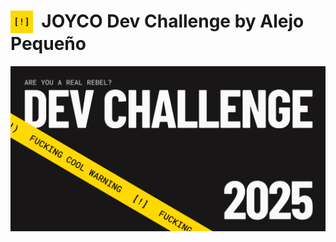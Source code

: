 # <img src="./public/icon.png" alt="JOYCO Logo" height="36" width="36" align="top" />&nbsp;&nbsp;JOYCO Dev Challenge by Alejo Pequeño

![banner.png](./public/banner.png)
